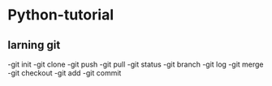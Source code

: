 # Python-tutorial
larning git
---
-git init
-git clone
-git push
-git pull
-git status
-git branch
-git log
-git merge
-git checkout
-git add
-git commit
